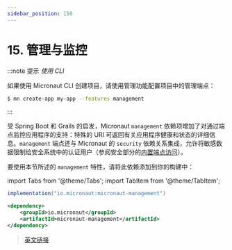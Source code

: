 ```yaml
---
sidebar_position: 150
---
```


# 15. 管理与监控

:::note 提示
*使用 CLI*

如果使用 Micronaut CLI 创建项目，请使用管理功能配置项目中的管理端点：

```bash
$ mn create-app my-app --features management
```
:::

受 Spring Boot 和 Grails 的启发，Micronaut `management` 依赖项增加了对通过端点监控应用程序的支持：特殊的 URI 可返回有关应用程序健康和状态的详细信息。`management` 端点还与 Micronaut 的 `security` 依赖关系集成，允许将敏感数据限制给安全系统中的认证用户（参阅安全部分的[内置端点访问](/security/securityRule/builtInEndpointsAccess.html)）。

要使用本节所述的 `management` 特性，请将此依赖添加到你的构建中：

import Tabs from '@theme/Tabs';
import TabItem from '@theme/TabItem';

<Tabs>
  <TabItem value="Gradle" label="Gradle">

```groovy
implementation("io.micronaut:micronaut-management")
```

  </TabItem>
  <TabItem value="Maven" label="Maven">

```xml
<dependency>
    <groupId>io.micronaut</groupId>
    <artifactId>micronaut-management</artifactId>
</dependency>
```

  </TabItem>
</Tabs>

> [英文链接](https://micronaut-projects.github.io/micronaut-docs-mn3/3.9.4/guide/index.html#management)
